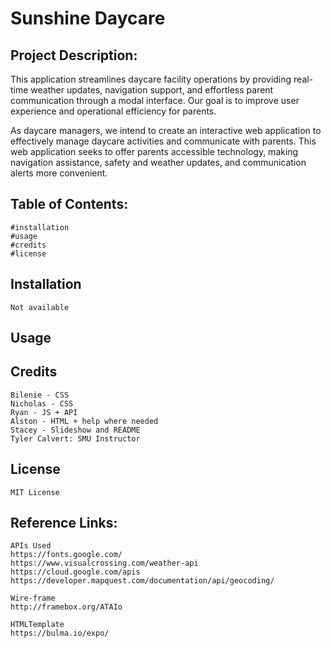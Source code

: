 # Sunshine Daycare

## Project Description:

This application streamlines daycare facility operations by providing real-time weather updates, navigation support, and effortless parent communication through a modal interface. Our goal is to improve user experience and operational efficiency for parents.

As daycare managers, we intend to create an interactive web application to effectively manage daycare activities and communicate with parents. This web application seeks to offer parents accessible technology, making navigation assistance, safety and weather updates, and communication alerts more convenient.


## Table of Contents:
    #installation
    #usage
    #credits
    #license

## Installation
    Not available 
## Usage

## Credits
    Bilenie - CSS
    Nicholas - CSS
    Ryan - JS + API
    Alston - HTML + help where needed
    Stacey - Slideshow and README
    Tyler Calvert: SMU Instructor

## License
    MIT License

## Reference Links: 
    APIs Used
    https://fonts.google.com/
    https://www.visualcrossing.com/weather-api
    https://cloud.google.com/apis
    https://developer.mapquest.com/documentation/api/geocoding/

    Wire-frame
    http://framebox.org/ATAIo
    
    HTMLTemplate
    https://bulma.io/expo/

